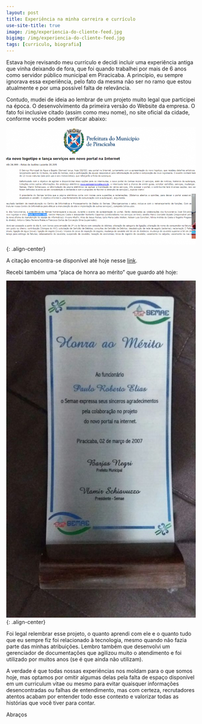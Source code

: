 ```yaml
---
layout: post
title: Experiência na minha carreira e currículo
use-site-title: true
image: /img/experiencia-do-cliente-feed.jpg
bigimg: /img/experiencia-do-cliente-feed.jpg
tags: [curriculo, biografia]
---
```


Estava hoje revisando meu currículo e decidi incluir uma experiência antiga que vinha deixando de fora, que foi quando trabalhei por mais de 6 anos como servidor público municipal em Piracicaba. A princípio, eu sempre ignorava essa experiência, pelo fato da mesma não ser no ramo que estou atualmente e por uma possível falta de relevância.

Contudo, mudei de ideia ao lembrar de um projeto muito legal que participei na época. O desenvolvimento da primeira versão do Website da empresa. O fato foi inclusive citado (assim como meu nome), no site oficial da cidade, conforme vocês podem verificar abaixo:

![image](../img/SEMAE-Site-825x510.png){: .align-center}

A citação encontra-se disponível até hoje nesse [link](http://www.piracicaba.sp.gov.br/imprimir/semae+apresenta+novo+logotipo+e+lanca+servicos+em+novo+portal+na+internet.aspx).

Recebi também uma “placa de honra ao mérito” que guardo até hoje:

![image](../img/SEMAE-homenagem-576x1024.jpg){: .align-center}

Foi legal relembrar esse projeto, o quanto aprendi com ele e o quanto tudo que eu sempre fiz foi relacionado à tecnologia, mesmo quando não fazia parte das minhas atribuições. Lembro também que desenvolvi um gerenciador de documentações que agilizou muito o atendimento e foi utilizado por muitos anos (se é que ainda não utilizam).

A verdade é que todas nossas experiências nos moldam para o que somos hoje, mas optamos por omitir algumas delas pela falta de espaço disponível em um curriculum vitae ou mesmo para evitar quaisquer informações desencontradas ou falhas de entendimento, mas com certeza, recrutadores atentos acabam por entender todo esse contexto e valorizar todas as histórias que você tiver para contar.

Abraços
